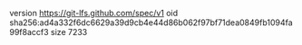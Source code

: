 version https://git-lfs.github.com/spec/v1
oid sha256:ad4a332f6dc6629a39d9cb4e44d86b062f97bf71dea0849fb1094fa99f8accf3
size 7233
